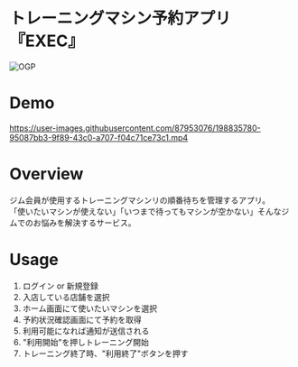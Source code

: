 # トレーニングマシン予約アプリ『EXEC』

![OGP](https://user-images.githubusercontent.com/87953076/198834499-7a485c43-0572-4c23-9b70-85f23bb80420.jpg)

# Demo
https://user-images.githubusercontent.com/87953076/198835780-95087bb3-9f89-43c0-a707-f04c71ce73c1.mp4

# Overview
ジム会員が使用するトレーニングマシンリの順番待ちを管理するアプリ。<br>
「使いたいマシンが使えない」「いつまで待ってもマシンが空かない」そんなジムでのお悩みを解決するサービス。

# Usage
1. ログイン or 新規登録
3. 入店している店舗を選択
4. ホーム画面にて使いたいマシンを選択
5. 予約状況確認画面にて予約を取得
6. 利用可能になれば通知が送信される
7. "利用開始"を押しトレーニング開始
8. トレーニング終了時、"利用終了"ボタンを押す
